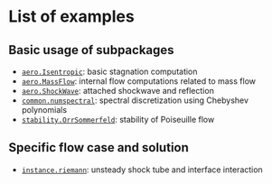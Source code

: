 # List of examples

## Basic usage of subpackages

- [`aero.Isentropic`](aero.Isentropic): basic stagnation computation
- [`aero.MassFlow`](aero.MassFlow): internal flow computations related to mass flow
- [`aero.ShockWave`](aero.ShockWave): attached shockwave and reflection
- [`common.numspectral`](common.numspectral): spectral discretization using Chebyshev polynomials
- [`stability.OrrSommerfeld`](stability.OrrSommerfeld): stability of Poiseuille flow

## Specific flow case and solution

- [`instance.riemann`](instance.riemann): unsteady shock tube and interface interaction
